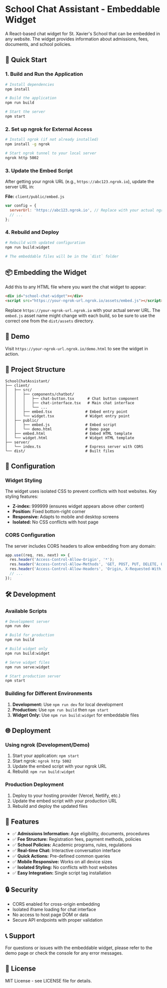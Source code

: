# School Chat Assistant - Embeddable Widget

A React-based chat widget for St. Xavier's School that can be embedded in any website. The widget provides information about admissions, fees, documents, and school policies.

## 🚀 Quick Start

### 1. Build and Run the Application

```bash
# Install dependencies
npm install

# Build the application
npm run build

# Start the server
npm start
```

### 2. Set up ngrok for External Access

```bash
# Install ngrok (if not already installed)
npm install -g ngrok

# Start ngrok tunnel to your local server
ngrok http 5002
```

### 3. Update the Embed Script

After getting your ngrok URL (e.g., `https://abc123.ngrok.io`), update the server URL in:

**File:** `client/public/embed.js`
```javascript
var config = {
  serverUrl: 'https://abc123.ngrok.io', // Replace with your actual ngrok URL
  // ...
};
```

### 4. Rebuild and Deploy

```bash
# Rebuild with updated configuration
npm run build:widget

# The embeddable files will be in the `dist` folder
```

## 📦 Embedding the Widget

Add this to any HTML file where you want the chat widget to appear:

```html
<div id="school-chat-widget"></div>
<script src="https://your-ngrok-url.ngrok.io/assets/embed.js"></script>
```

Replace `https://your-ngrok-url.ngrok.io` with your actual server URL. The `embed.js` asset name might change with each build, so be sure to use the correct one from the `dist/assets` directory.

## 🎯 Demo

Visit `https://your-ngrok-url.ngrok.io/demo.html` to see the widget in action.

## 📁 Project Structure

```
SchoolChatAssistant/
├── client/
│   ├── src/
│   │   ├── components/chatbot/
│   │   │   ├── chat-button.tsx      # Chat button component
│   │   │   ├── chat-interface.tsx   # Main chat interface
│   │   │   └── ...
│   │   ├── embed.tsx               # Embed entry point
│   │   └── widget.tsx              # Widget entry point
│   ├── public/
│   │   ├── embed.js                # Embed script
│   │   └── demo.html               # Demo page
│   ├── embed.html                  # Embed HTML template
│   └── widget.html                 # Widget HTML template
├── server/
│   └── index.ts                    # Express server with CORS
└── dist/                           # Built files
```

## 🔧 Configuration

### Widget Styling

The widget uses isolated CSS to prevent conflicts with host websites. Key styling features:

- **Z-index:** 999999 (ensures widget appears above other content)
- **Position:** Fixed bottom-right corner
- **Responsive:** Adapts to mobile and desktop screens
- **Isolated:** No CSS conflicts with host page

### CORS Configuration

The server includes CORS headers to allow embedding from any domain:

```javascript
app.use((req, res, next) => {
  res.header('Access-Control-Allow-Origin', '*');
  res.header('Access-Control-Allow-Methods', 'GET, POST, PUT, DELETE, OPTIONS');
  res.header('Access-Control-Allow-Headers', 'Origin, X-Requested-With, Content-Type, Accept, Authorization');
  // ...
});
```

## 🛠️ Development

### Available Scripts

```bash
# Development server
npm run dev

# Build for production
npm run build

# Build widget only
npm run build:widget

# Serve widget files
npm run serve:widget

# Start production server
npm start
```

### Building for Different Environments

1. **Development:** Use `npm run dev` for local development
2. **Production:** Use `npm run build` then `npm start`
3. **Widget Only:** Use `npm run build:widget` for embeddable files

## 🌐 Deployment

### Using ngrok (Development/Demo)

1. Start your application: `npm start`
2. Start ngrok: `ngrok http 5002`
3. Update the embed script with your ngrok URL
4. Rebuild: `npm run build:widget`

### Production Deployment

1. Deploy to your hosting provider (Vercel, Netlify, etc.)
2. Update the embed script with your production URL
3. Rebuild and deploy the updated files

## 📱 Features

- ✅ **Admissions Information:** Age eligibility, documents, procedures
- ✅ **Fee Structure:** Registration fees, payment methods, policies
- ✅ **School Policies:** Academic programs, rules, regulations
- ✅ **Real-time Chat:** Interactive conversation interface
- ✅ **Quick Actions:** Pre-defined common queries
- ✅ **Mobile Responsive:** Works on all device sizes
- ✅ **Isolated Styling:** No conflicts with host websites
- ✅ **Easy Integration:** Single script tag installation

## 🔒 Security

- CORS enabled for cross-origin embedding
- Isolated iframe loading for chat interface
- No access to host page DOM or data
- Secure API endpoints with proper validation

## 📞 Support

For questions or issues with the embeddable widget, please refer to the demo page or check the console for any error messages.

## 📄 License

MIT License - see LICENSE file for details. 
